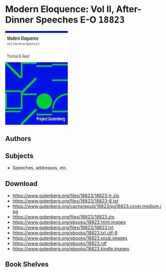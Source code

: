 # Modern Eloquence: Vol II, After-Dinner Speeches E-O <kbd>18823</kbd>

![](./cover.medium.jpg "")

## Authors



## Subjects


 - Speeches, addresses, etc.

## Download


 - https://www.gutenberg.org/files/18823/18823-h.zip
 - https://www.gutenberg.org/files/18823/18823-8.txt
 - https://www.gutenberg.org/cache/epub/18823/pg18823.cover.medium.jpg
 - https://www.gutenberg.org/files/18823/18823.zip
 - https://www.gutenberg.org/ebooks/18823.html.images
 - https://www.gutenberg.org/files/18823/18823.txt
 - https://www.gutenberg.org/ebooks/18823.txt.utf-8
 - https://www.gutenberg.org/ebooks/18823.epub.images
 - https://www.gutenberg.org/ebooks/18823.rdf
 - https://www.gutenberg.org/ebooks/18823.kindle.images

## Book Shelves


